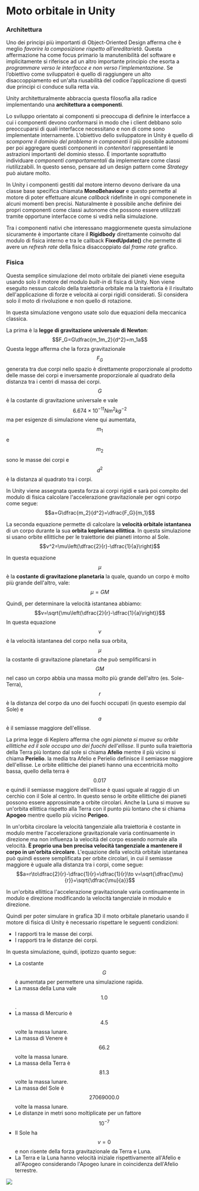 # Moto orbitale in Unity

### Architettura
Uno dei principi più importanti di Object-Oriented Design afferma che è meglio _favorire la composizione rispetto all’ereditarietà_. Questa affermazione ha come focus primario la manutenibilità del software e implicitamente si riferisce ad un altro importante principio che esorta a _programmare verso le interfacce e non verso l’implementazione_. Se l’obiettivo come sviluppatori è quello di raggiungere un alto disaccoppiamento ed un'alta riusabilità del codice l’applicazione di questi due principi ci conduce sulla retta via.

Unity architetturalmente abbraccia questa filosofia alla radice implementando una **architettura a componenti**.

Lo sviluppo orientato ai componenti si preoccupa di definire le interfacce a cui i componenti devono conformarsi in modo che i client debbano solo preoccuparsi di quali interfacce necessitano e non di come sono implementate internamente. L’obiettivo dello sviluppatore in Unity è quello di _scomporre il dominio del problema in componenti_ il più possibile autonomi per poi aggregare questi componenti in _contenitori_ rappresentanti le astrazioni importanti del dominio stesso. È importante soprattutto individuare _componenti comportamentali_ da implementare come classi riutilizzabili. In questo senso, pensare ad un design pattern come _Strategy_ può aiutare molto.

In Unity i componenti gestiti dal motore interno devono derivare da una classe base specifica chiamata **MonoBehaviour** e questo permette al motore di poter effettuare alcune _callback_ ridefinite in ogni componenete in alcuni momenti ben precisi. Naturalmente è possibile anche definire dei propri componenti come classi autonome che possono essere utilizzati tramite opportune interfacce come si vedrà nella simulazione.

Tra i componenti nativi che interessano maggiormenete questa simulazione sicuramente è importante citare il **Rigidbody** direttamente coinvolto dal modulo di fisica interno e tra le callback **FixedUpdate()** che permette di avere un _refresh rate_ della fisica disaccoppiato dal _frame rate_ grafico.

### Fisica
Questa semplice simulazione del moto orbitale dei pianeti viene eseguita usando solo il motore del modulo _built-in_ di fisica di Unity. Non viene eseguito nessun calcolo della traiettoria orbitale ma la traiettoria è il risultato dell'applicazione di forze e velocità ai corpi rigidi considerati. Si considera solo il moto di rivoluzione e non quello di rotazione.

In questa simulazione vengono usate solo due equazioni della meccanica classica.

La prima è la **legge di gravitazione universale di Newton**:
$$F_G=G\dfrac{m_1m_2}{d^2}=m_1a$$
Questa legge afferma che la forza gravitazionale $$F_G$$ generata tra due corpi nello spazio è direttamente proporzionale al prodotto delle masse dei corpi e inversamente proporzionale al quadrato della distanza tra i centri di massa dei corpi. $$G$$ è la costante di gravitazione universale e vale $$6.674\times10^{-11}Nm^2 kg^{-2}$$ ma per esigenze di simulazione viene qui aumentata, $$m_1$$ e $$m_2$$ sono le masse dei corpi e $$d^2$$ è la distanza al quadrato tra i corpi.

In Unity viene assegnata questa forza ai corpi rigidi e sarà poi compito del modulo di fisica calcolare l'accelerazione gravitazionale per ogni corpo come segue:
$$a=G\dfrac{m_2}{d^2}=\dfrac{F_G}{m_1}$$

La seconda equazione permette di calcolare la **velocità orbitale istantanea** di un corpo durante la sua **orbita kepleriana ellittica**. In questa simulazione si usano orbite ellittiche per le traiettorie dei pianeti intorno al Sole.
$$v^2=\mu\left(\dfrac{2}{r}-\dfrac{1}{a}\right)$$

In questa equazione $$\mu$$ è la **costante di gravitazione planetaria** la quale, quando un corpo è molto più grande dell'altro, vale:
$$\mu=GM$$

Quindi, per determinare la velocità istantanea abbiamo:
$$v=\sqrt{\mu\left(\dfrac{2}{r}-\dfrac{1}{a}\right)}$$
In questa equazione $$v$$ è la velocità istantanea del corpo nella sua orbita, $$\mu$$ la costante di gravitazione planetaria che può semplificarsi in $$GM$$ nel caso un corpo abbia una massa molto più grande dell'altro (es. Sole-Terra), $$r$$ è la distanza del corpo da uno dei fuochi occupati (in questo esempio dal Sole) e $$a$$ è il semiasse maggiore dell'ellisse.

La prima legge di Keplero afferma che _ogni pianeta si muove su orbite ellittiche ed il sole occupa uno dei fuochi dell'ellisse_. Il punto sulla traiettoria della Terra più lontano dal sole si chiama **Afelio** mentre il più vicino si chiama **Perielio**. la media tra Afelio e Perielio definisce il semiasse maggiore dell'ellisse. Le orbite ellittiche dei pianeti hanno una eccentricità molto bassa, quello della terra è $$0.017$$ e quindi il semiasse maggiore dell'ellisse è quasi uguale al raggio di un cerchio con il Sole al centro. In questo senso le orbite ellittiche dei pianeti possono essere approssimate a orbite circolari. Anche la Luna si muove su un'orbita ellittica rispetto alla Terra con il punto più lontano che si chiama **Apogeo** mentre quello più vicino **Perigeo**.

In un'orbita circolare la velocità tangenziale alla traiettoria è costante in modulo mentre l'accelerazione gravitazionale varia continuamente in direzione ma non influenza la velocità del corpo essendo normale alla velocità. **È proprio una ben precisa velocità tangenziale a mantenere il corpo in un'orbita circolare**. L'equazione della velocità orbitale istantanea può quindi essere semplificata per orbite circolari, in cui il semiasse maggiore è uguale alla distanza tra i corpi, come segue:
$$a=r\to\dfrac{2}{r}-\dfrac{1}{r}=\dfrac{1}{r}\to v=\sqrt{\dfrac{\mu}{r}}=\sqrt{\dfrac{\mu}{a}}$$

In un'orbita ellittica l'accelerazione gravitazionale varia continuamente in modulo e direzione modificando la velocità tangenziale in modulo e direzione.

Quindi per poter simulare in grafica 3D il moto orbitale planetario usando il motore di fisica di Unity è necessario rispettare le seguenti condizioni:

- I rapporti tra le masse dei corpi.
- I rapporti tra le distanze dei corpi.

In questa simulazione, quindi, ipotizzo quanto segue:

- La costante $$G$$ è aumentata per permettere una simulazione rapida.
- La massa della Luna vale $$1.0$$.
- La massa di Mercurio è $$4.5$$ volte la massa lunare.
- La massa di Venere è $$66.2$$ volte la massa lunare.
- La massa della Terra è $$81.3$$ volte la massa lunare.
- La massa del Sole è $$27069000.0$$ volte la massa lunare.
- Le distanze in metri sono moltiplicate per un fattore $$10^{-7}$$
- Il Sole ha $$v = 0$$ e non risente della forza gravitazionale da Terra e Luna.
- La Terra e la Luna hanno velocità iniziale rispettivamente all'Afelio e all'Apogeo considerando l'Apogeo lunare in coincidenza dell'Afelio terrestre.

![](https://www.dl.dropboxusercontent.com/s/qjwg36nxa2ra0e1/01.jpg?dl=1)
















